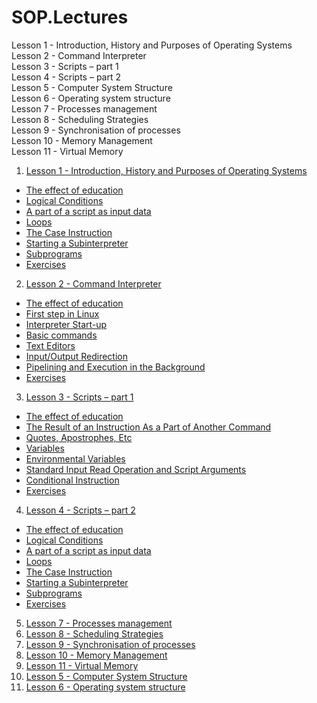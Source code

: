 # SOP.Lectures  
  
Lesson 1 - Introduction, History and Purposes of Operating Systems  
Lesson 2 - Command Interpreter  
Lesson 3 - Scripts – part 1  
Lesson 4 - Scripts – part 2  
Lesson 5 - Computer System Structure  
Lesson 6 - Operating system structure  
Lesson 7 - Processes management  
Lesson 8 - Scheduling Strategies  
Lesson 9 - Synchronisation of processes  
Lesson 10 - Memory Management  
Lesson 11 - Virtual Memory  
  
  
1. [Lesson 1 - Introduction, History and Purposes of Operating Systems](https://gakko.pjwstk.edu.pl/edux/8093/lessons/65205/chapter/28460)
  
- [The effect of education](https://gakko.pjwstk.edu.pl/edux/8093/lessons/65211/chapter/28506)
- [Logical Conditions](https://gakko.pjwstk.edu.pl/edux/8093/lessons/65211/chapter/28508)
- [A part of a script as input data](https://gakko.pjwstk.edu.pl/edux/8093/lessons/65211/chapter/28510)
- [Loops](https://gakko.pjwstk.edu.pl/edux/8093/lessons/65211/chapter/28511)
- [The Case Instruction](https://gakko.pjwstk.edu.pl/edux/8093/lessons/65211/chapter/28513)
- [Starting a Subinterpreter](https://gakko.pjwstk.edu.pl/edux/8093/lessons/65211/chapter/28514)
- [Subprograms](https://gakko.pjwstk.edu.pl/edux/8093/lessons/65211/chapter/28515)
- [Exercises](https://gakko.pjwstk.edu.pl/edux/8093/lessons/65211/chapter/28518)
  
2. [Lesson 2 - Command Interpreter](https://gakko.pjwstk.edu.pl/edux/8093/lessons/65207/chapter/28475)  
  
- [The effect of education](https://gakko.pjwstk.edu.pl/edux/8093/lessons/65207/chapter/28475)
- [First step in Linux](https://gakko.pjwstk.edu.pl/edux/8093/lessons/65207/chapter/28477)
- [Interpreter Start-up](https://gakko.pjwstk.edu.pl/edux/8093/lessons/65207/chapter/28478)
- [Basic commands](https://gakko.pjwstk.edu.pl/edux/8093/lessons/65207/chapter/28480)
- [Text Editors](https://gakko.pjwstk.edu.pl/edux/8093/lessons/65207/chapter/28481)
- [Input/Output Redirection](https://gakko.pjwstk.edu.pl/edux/8093/lessons/65207/chapter/28482)
- [Pipelining and Execution in the Background](https://gakko.pjwstk.edu.pl/edux/8093/lessons/65207/chapter/28485)
- [Exercises](https://gakko.pjwstk.edu.pl/edux/8093/lessons/65207/chapter/28488)  
  
3. [Lesson 3 - Scripts – part 1](https://gakko.pjwstk.edu.pl/edux/8093/lessons/65209/chapter/28491)  
  - [The effect of education](https://gakko.pjwstk.edu.pl/edux/8093/lessons/65209/chapter/28491)
  - [The Result of an Instruction As a Part of Another Command](https://gakko.pjwstk.edu.pl/edux/8093/lessons/65209/chapter/28492)
  - [Quotes, Apostrophes, Etc](https://gakko.pjwstk.edu.pl/edux/8093/lessons/65209/chapter/28494)
  - [Variables](https://gakko.pjwstk.edu.pl/edux/8093/lessons/65209/chapter/28495)
  - [Environmental Variables](https://gakko.pjwstk.edu.pl/edux/8093/lessons/65209/chapter/28497)
  - [Standard Input Read Operation and Script Arguments](https://gakko.pjwstk.edu.pl/edux/8093/lessons/65209/chapter/28498)
  - [Conditional Instruction](https://gakko.pjwstk.edu.pl/edux/8093/lessons/65209/chapter/28500)
  - [Exercises](https://gakko.pjwstk.edu.pl/edux/8093/lessons/65209/chapter/28502)

4. [Lesson 4 - Scripts – part 2](https://gakko.pjwstk.edu.pl/edux/8093/lessons/65211/chapter/28506)
  - [The effect of education](https://gakko.pjwstk.edu.pl/edux/8093/lessons/65211/chapter/28506)
  - [Logical Conditions](https://gakko.pjwstk.edu.pl/edux/8093/lessons/65211/chapter/28508)
  - [A part of a script as input data](https://gakko.pjwstk.edu.pl/edux/8093/lessons/65211/chapter/28510)
  - [Loops](https://gakko.pjwstk.edu.pl/edux/8093/lessons/65211/chapter/28511)
  - [The Case Instruction](https://gakko.pjwstk.edu.pl/edux/8093/lessons/65211/chapter/28513)
  - [Starting a Subinterpreter](https://gakko.pjwstk.edu.pl/edux/8093/lessons/65211/chapter/28514)
  - [Subprograms](https://gakko.pjwstk.edu.pl/edux/8093/lessons/65211/chapter/28515)
  - [Exercises](https://gakko.pjwstk.edu.pl/edux/8093/lessons/65211/chapter/28518)

5. [Lesson 7 - Processes management](https://gakko.pjwstk.edu.pl/edux/8093/lessons/65224/chapter/28613)
6. [Lesson 8 - Scheduling Strategies](https://gakko.pjwstk.edu.pl/edux/8093/lessons/65225/chapter/28621)
7. [Lesson 9 - Synchronisation of processes](https://gakko.pjwstk.edu.pl/edux/8093/lessons/65226/chapter/28629)
8. [Lesson 10 - Memory Management](https://gakko.pjwstk.edu.pl/edux/8093/lessons/65227/chapter/28637)
9. [Lesson 11 - Virtual Memory](https://gakko.pjwstk.edu.pl/edux/8093/lessons/65228/chapter/28645)
10. [Lesson 5 - Computer System Structure](https://gakko.pjwstk.edu.pl/edux/8093/lessons/65229/chapter/28653)
11. [Lesson 6 - Operating system structure](https://gakko.pjwstk.edu.pl/edux/8093/lessons/65230/chapter/28661)



